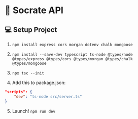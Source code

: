 # 🚀 Socrate API

## 💻 Setup Project

1. `npm install express cors morgan dotenv chalk mongoose`

2. `npm install --save-dev typescript ts-node @types/node @types/express @types/cors @types/morgan @types/chalk @types/mongoose`

3. `npx tsc --init`

4. Add this to package.json:
```json
"scripts": {
    "dev": "ts-node src/server.ts"
}
```

5. Launch! `npm run dev`
